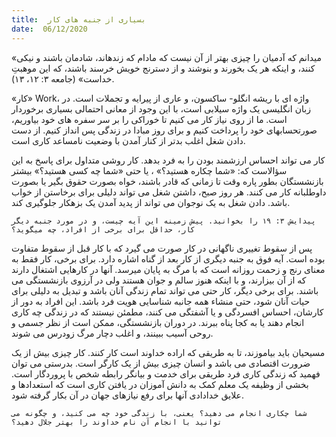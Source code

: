 ```yaml
---
title:  بسیاری از جنبه های کار
date:  06/12/2020
---
```


«میدانم که آدمیان را چیزی بهتر از آن نیست که مادام که زندهاند، شادمان باشند و نیکی کنند، و اینکه هر یک بخورند و بنوشند و از دسترنج خویش خرسند باشند، که این موهبتِ خداست» (جامعه ۳: ۱۲، ۱۳).

«کار» Work، واژه ای با ریشه انگلو- ساکسون، و عاری از پیرایه و تجملات است. در زبان انگلیسی یک واژه سیلابی است، با این وجود از معانی احتمالی بسیاری برخوردار است. ما از روی نیاز کار می کنیم تا خوراکی را بر سر سفره های خود بیاوریم، صورتحسابهای خود را پرداخت کنیم و برای روز مبادا در زندگی پس انداز کنیم. از دست دادن شغل اغلب بدتر از کنار آمدن با وضعیت نامساعد کاری است.

کار می تواند احساس ارزشمند بودن را به فرد بدهد. کار روشی متداول برای پاسخ به این سؤالاست که: «شما چکاره هستید؟» ، یا حتی «شما چه کسی هستید؟» بیشتر بازنشستگان بطور پاره وقت تا زمانی که قادر باشند، خواه بصورت حقوق بگیر یا بصورت داوطلبانه کار می کنند. هر روز صبح، داشتن شغل می تواند دلیلی برای برخاستن از خواب باشد. دادن شغل به یک نوجوان می تواند از پدید آمدن یک بزهکار جلوگیری کند.

`پیدایش ۳: ۱۹ را بخوانید. پیش زمینه این آیه چیست، و در مورد جنبه دیگر کار، حداقل برای برخی از افراد، چه میگوید؟`

پس از سقوط تغییری ناگهانی در کار صورت می گیرد که با کار قبل از سقوط متفاوت بوده است.  آیه فوق به جنبه دیگری از کار بعد از گناه اشاره دارد. برای برخی، کار فقط به معنای رنج و زحمت روزانه است که با مرگ به پایان میرسد. آنها در کارهایی اشتغال دارند که از آن بیزارند، و با اینکه هنوز سالم و جوان هستند ولی در آرزوی بازنشستگی می باشند. برای برخی دیگر، کار حتی می تواند تمام زندگی آنان باشد و تبدیل به دلیلی برای حیات آنان شود، حتی منشاء همه جانبه شناسایی هویت فرد باشد. این افراد به دور از کارشان، احساس افسردگی و یا آشفتگی می کنند، مطمئن نیستند که در زندگی چه کاری انجام دهند یا به کجا پناه ببرند. در دوران بازنشستگی، ممکن است از نظر جسمی و روحی آسیب ببینند، و اغلب دچار مرگ زودرس می شوند.

مسیحیان باید بیاموزند، تا به طریقی که اراده خداوند است کار کنند. کار چیزی بیش از یک ضرورت اقتصادی می باشد و انسان چیزی بیش از یک کارگر است. بدرستی می توان فهمید که زندگی کاری فرد طریقی برای خدمت و بیانگر رابطه شخص با پروردگار است. بخشی از وظیفه یک معلم کمک به دانش آموزان در یافتن کاری است که استعدادها و علایق خدادادی آنها برای رفع نیازهای جهان در آن بکار گرفته شود.

`شما چکاری انجام می دهید؟ یعنی، با زندگی خود چه می کنید، و چگونه می توانید با انجام آن نام خداوند را بهتر جلال دهید؟`
